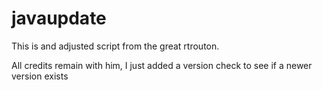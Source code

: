 # javaupdate

This is and adjusted script from the great rtrouton.

All credits remain with him, I just added a version check to see if a newer version exists